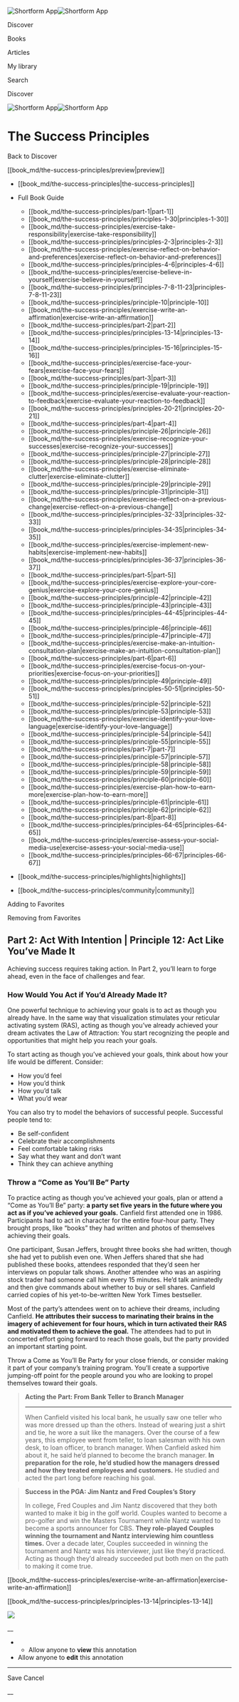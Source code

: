 ![Shortform App](/img/logo.36a2399e.svg)![Shortform App](/img/logo-dark.70c1b072.svg)

Discover

Books

Articles

My library

Search

Discover

![Shortform App](/img/logo.36a2399e.svg)![Shortform App](/img/logo-dark.70c1b072.svg)

# The Success Principles

Back to Discover

[[book_md/the-success-principles/preview|preview]]

  * [[book_md/the-success-principles|the-success-principles]]
  * Full Book Guide

    * [[book_md/the-success-principles/part-1|part-1]]
    * [[book_md/the-success-principles/principles-1-30|principles-1-30]]
    * [[book_md/the-success-principles/exercise-take-responsibility|exercise-take-responsibility]]
    * [[book_md/the-success-principles/principles-2-3|principles-2-3]]
    * [[book_md/the-success-principles/exercise-reflect-on-behavior-and-preferences|exercise-reflect-on-behavior-and-preferences]]
    * [[book_md/the-success-principles/principles-4-6|principles-4-6]]
    * [[book_md/the-success-principles/exercise-believe-in-yourself|exercise-believe-in-yourself]]
    * [[book_md/the-success-principles/principles-7-8-11-23|principles-7-8-11-23]]
    * [[book_md/the-success-principles/principle-10|principle-10]]
    * [[book_md/the-success-principles/exercise-write-an-affirmation|exercise-write-an-affirmation]]
    * [[book_md/the-success-principles/part-2|part-2]]
    * [[book_md/the-success-principles/principles-13-14|principles-13-14]]
    * [[book_md/the-success-principles/principles-15-16|principles-15-16]]
    * [[book_md/the-success-principles/exercise-face-your-fears|exercise-face-your-fears]]
    * [[book_md/the-success-principles/part-3|part-3]]
    * [[book_md/the-success-principles/principle-19|principle-19]]
    * [[book_md/the-success-principles/exercise-evaluate-your-reaction-to-feedback|exercise-evaluate-your-reaction-to-feedback]]
    * [[book_md/the-success-principles/principles-20-21|principles-20-21]]
    * [[book_md/the-success-principles/part-4|part-4]]
    * [[book_md/the-success-principles/principle-26|principle-26]]
    * [[book_md/the-success-principles/exercise-recognize-your-successes|exercise-recognize-your-successes]]
    * [[book_md/the-success-principles/principle-27|principle-27]]
    * [[book_md/the-success-principles/principle-28|principle-28]]
    * [[book_md/the-success-principles/exercise-eliminate-clutter|exercise-eliminate-clutter]]
    * [[book_md/the-success-principles/principle-29|principle-29]]
    * [[book_md/the-success-principles/principle-31|principle-31]]
    * [[book_md/the-success-principles/exercise-reflect-on-a-previous-change|exercise-reflect-on-a-previous-change]]
    * [[book_md/the-success-principles/principles-32-33|principles-32-33]]
    * [[book_md/the-success-principles/principles-34-35|principles-34-35]]
    * [[book_md/the-success-principles/exercise-implement-new-habits|exercise-implement-new-habits]]
    * [[book_md/the-success-principles/principles-36-37|principles-36-37]]
    * [[book_md/the-success-principles/part-5|part-5]]
    * [[book_md/the-success-principles/exercise-explore-your-core-genius|exercise-explore-your-core-genius]]
    * [[book_md/the-success-principles/principle-42|principle-42]]
    * [[book_md/the-success-principles/principle-43|principle-43]]
    * [[book_md/the-success-principles/principles-44-45|principles-44-45]]
    * [[book_md/the-success-principles/principle-46|principle-46]]
    * [[book_md/the-success-principles/principle-47|principle-47]]
    * [[book_md/the-success-principles/exercise-make-an-intuition-consultation-plan|exercise-make-an-intuition-consultation-plan]]
    * [[book_md/the-success-principles/part-6|part-6]]
    * [[book_md/the-success-principles/exercise-focus-on-your-priorities|exercise-focus-on-your-priorities]]
    * [[book_md/the-success-principles/principle-49|principle-49]]
    * [[book_md/the-success-principles/principles-50-51|principles-50-51]]
    * [[book_md/the-success-principles/principle-52|principle-52]]
    * [[book_md/the-success-principles/principle-53|principle-53]]
    * [[book_md/the-success-principles/exercise-identify-your-love-language|exercise-identify-your-love-language]]
    * [[book_md/the-success-principles/principle-54|principle-54]]
    * [[book_md/the-success-principles/principle-55|principle-55]]
    * [[book_md/the-success-principles/part-7|part-7]]
    * [[book_md/the-success-principles/principle-57|principle-57]]
    * [[book_md/the-success-principles/principle-58|principle-58]]
    * [[book_md/the-success-principles/principle-59|principle-59]]
    * [[book_md/the-success-principles/principle-60|principle-60]]
    * [[book_md/the-success-principles/exercise-plan-how-to-earn-more|exercise-plan-how-to-earn-more]]
    * [[book_md/the-success-principles/principle-61|principle-61]]
    * [[book_md/the-success-principles/principle-62|principle-62]]
    * [[book_md/the-success-principles/part-8|part-8]]
    * [[book_md/the-success-principles/principles-64-65|principles-64-65]]
    * [[book_md/the-success-principles/exercise-assess-your-social-media-use|exercise-assess-your-social-media-use]]
    * [[book_md/the-success-principles/principles-66-67|principles-66-67]]
  * [[book_md/the-success-principles/highlights|highlights]]
  * [[book_md/the-success-principles/community|community]]



Adding to Favorites 

Removing from Favorites 

## Part 2: Act With Intention | Principle 12: Act Like You’ve Made It

Achieving success requires taking action. In Part 2, you’ll learn to forge ahead, even in the face of challenges and fear.

### How Would You Act if You’d Already Made It?

One powerful technique to achieving your goals is to act as though you already have. In the same way that visualization stimulates your reticular activating system (RAS), acting as though you’ve already achieved your dream activates the Law of Attraction: You start recognizing the people and opportunities that might help you reach your goals.

To start acting as though you’ve achieved your goals, think about how your life would be different. Consider:

  * How you’d feel
  * How you’d think
  * How you’d talk
  * What you’d wear



You can also try to model the behaviors of successful people. Successful people tend to:

  * Be self-confident
  * Celebrate their accomplishments
  * Feel comfortable taking risks
  * Say what they want and don’t want
  * Think they can achieve anything



### Throw a “Come as You’ll Be” Party

To practice acting as though you’ve achieved your goals, plan or attend a “Come as You’ll Be” party: **a party set five years in the future where you act as if you’ve achieved your goals.** Canfield first attended one in 1986. Participants had to act in character for the entire four-hour party. They brought props, like “books” they had written and photos of themselves achieving their goals.

One participant, Susan Jeffers, brought three books she had written, though she had yet to publish even one. When Jeffers shared that she had published these books, attendees responded that they’d seen her interviews on popular talk shows. Another attendee who was an aspiring stock trader had someone call him every 15 minutes. He’d talk animatedly and then give commands about whether to buy or sell shares. Canfield carried copies of his yet-to-be-written New York Times bestseller.

Most of the party’s attendees went on to achieve their dreams, including Canfield. **He attributes their success to marinating their brains in the imagery of achievement for four hours, which in turn activated their RAS and motivated them to achieve the goal.** The attendees had to put in concerted effort going forward to reach those goals, but the party provided an important starting point.

Throw a Come as You’ll Be Party for your close friends, or consider making it part of your company’s training program. You’ll create a supportive jumping-off point for the people around you who are looking to propel themselves toward their goals.

> **Acting the Part: From Bank Teller to Branch Manager**
> 
> * * *
> 
> When Canfield visited his local bank, he usually saw one teller who was more dressed up than the others. Instead of wearing just a shirt and tie, he wore a suit like the managers. Over the course of a few years, this employee went from teller, to loan salesman with his own desk, to loan officer, to branch manager. When Canfield asked him about it, he said he’d planned to become the branch manager. **In preparation for the role, he’d studied how the managers dressed and how they treated employees and customers.** He studied and acted the part long before reaching his goal.

> **Success in the PGA: Jim Nantz and Fred Couples’s Story**
> 
> In college, Fred Couples and Jim Nantz discovered that they both wanted to make it big in the golf world. Couples wanted to become a pro-golfer and win the Masters Tournament while Nantz wanted to become a sports announcer for CBS. **They role-played Couples winning the tournament and Nantz interviewing him countless times.** Over a decade later, Couples succeeded in winning the tournament and Nantz was his interviewer, just like they’d practiced. Acting as though they’d already succeeded put both men on the path to making it come true.

[[book_md/the-success-principles/exercise-write-an-affirmation|exercise-write-an-affirmation]]

[[book_md/the-success-principles/principles-13-14|principles-13-14]]

![](https://bat.bing.com/action/0?ti=56018282&Ver=2&mid=c3daabac-b3f3-4536-acf1-70161021b668&sid=1711133063fa11eebdec89a8b8ae3bbc&vid=171147a063fa11eea7440fcfeb230d96&vids=0&msclkid=N&pi=0&lg=en-US&sw=800&sh=600&sc=24&nwd=1&tl=Shortform%20%7C%20Book&p=https%3A%2F%2Fwww.shortform.com%2Fapp%2Fbook%2Fthe-success-principles%2Fpart-2&r=&lt=339&evt=pageLoad&sv=1&rn=826687)

__

  *   * Allow anyone to **view** this annotation
  * Allow anyone to **edit** this annotation



* * *

Save Cancel

__



